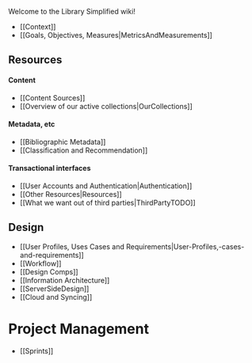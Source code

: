 Welcome to the Library Simplified wiki!

* [[Context]]
* [[Goals, Objectives, Measures|MetricsAndMeasurements]]

## Resources
#### Content
* [[Content Sources]]
* [[Overview of our active collections|OurCollections]]

#### Metadata, etc
* [[Bibliographic Metadata]]
* [[Classification and Recommendation]]

#### Transactional interfaces
* [[User Accounts and Authentication|Authentication]]
* [[Other Resources|Resources]]
* [[What we want out of third parties|ThirdPartyTODO]]

## Design
* [[User Profiles, Uses Cases and Requirements|User-Profiles,-cases-and-requirements]]
* [[Workflow]]
* [[Design Comps]]
* [[Information Architecture]]
* [[ServerSideDesign]]
* [[Cloud and Syncing]]

# Project Management
* [[Sprints]]
